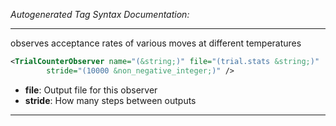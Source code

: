<!-- THIS IS AN AUTOGENERATED FILE: Don't edit it directly, instead change the schema definition in the code itself. -->

_Autogenerated Tag Syntax Documentation:_

---
observes acceptance rates of various moves at different temperatures

```xml
<TrialCounterObserver name="(&string;)" file="(trial.stats &string;)"
        stride="(10000 &non_negative_integer;)" />
```

-   **file**: Output file for this observer
-   **stride**: How many steps between outputs

---
